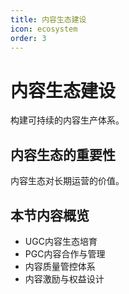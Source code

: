 ```yaml
---
title: 内容生态建设
icon: ecosystem
order: 3
---
```


# 内容生态建设

构建可持续的内容生产体系。

## 内容生态的重要性

内容生态对长期运营的价值。

## 本节内容概览

- UGC内容生态培育
- PGC内容合作与管理
- 内容质量管控体系
- 内容激励与权益设计

